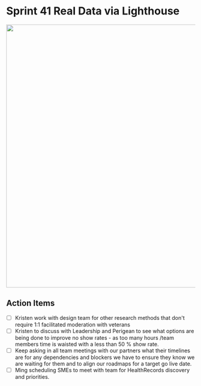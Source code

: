 # Sprint 41 Real Data via Lighthouse

<img
src="https://lh5.googleusercontent.com/NDiVMlLKuvPBKDy2RwIkduwOpSWsEi_ln1d9_tKilePpYL0_kSLbbeX-R2B-KzADkK4sTB7xp_4sqJl7h6zgCxqnpv6FlxLYoM3FJVxQaZHCM09XSrsAZSodZTD_0vr_bePgQjl6" width="700">

## Action Items
 - [ ] Kristen work with design team for other research methods that don't require 1:1 facilitated moderation with veterans
 - [ ] Kristen to discuss with Leadership and Perigean to see what options are being done to improve no show rates - as too many hours /team members time is waisted with a less than 50 % show rate.
 - [ ] Keep asking in all team meetings with our partners what their timelines are for any dependencies and blockers we have to ensure they know we are waiting for them and to align our roadmaps for a target go live date.
 - [ ] Ming scheduling SMEs to meet with team for HealthRecords discovery and priorities.
